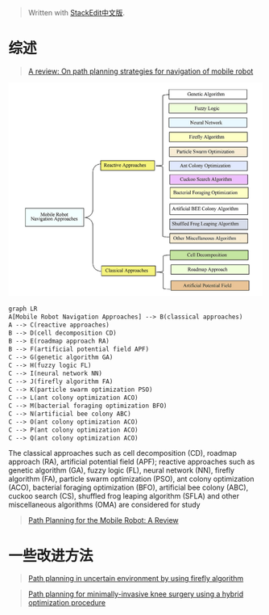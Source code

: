 


> Written with [StackEdit中文版](https://stackedit.cn/).

# 综述
 > [A review: On path planning strategies for navigation of mobile robot](https://www.sciencedirect.com/science/article/pii/S2214914718305130)

![输入图片说明](https://raw.githubusercontent.com/yn-yn/image1/master/2022/10/24/FIN5vWZGzMDxuHdM.png)

```mermaid
graph LR
A[Mobile Robot Navigation Approaches] --> B(classical approaches)
A --> C(reactive approaches)
B --> D(cell decomposition CD)
B --> E(roadmap approach RA)
B --> F(artificial potential field APF)
C --> G(genetic algorithm GA)
C --> H(fuzzy logic FL)
C --> I(neural network NN)
C --> J(firefly algorithm FA)
C --> K(particle swarm optimization PSO)
C --> L(ant colony optimization ACO)
C --> M(bacterial foraging optimization BFO)
C --> N(artificial bee colony ABC)
C --> O(ant colony optimization ACO)
C --> P(ant colony optimization ACO)
C --> Q(ant colony optimization ACO)

```

The classical approaches such as cell decomposition (CD), roadmap approach (RA), artificial potential field (APF); reactive approaches such as genetic algorithm (GA), fuzzy logic (FL), neural network (NN), firefly algorithm (FA), particle swarm optimization (PSO), ant colony optimization (ACO), bacterial foraging optimization (BFO), artificial bee colony (ABC), cuckoo search (CS), shuffled frog leaping algorithm (SFLA) and other miscellaneous algorithms (OMA) are considered for study


> [Path Planning for the Mobile Robot: A Review](https://www.mdpi.com/2073-8994/10/10/450)



# 一些改进方法
> [Path planning in uncertain environment by using firefly algorithm](https://www.sciencedirect.com/science/article/pii/S2214914718300333)

> [Path planning for minimally-invasive knee surgery using a hybrid optimization procedure](https://www.tandfonline.com/doi/abs/10.1080/10255842.2017.1423289)
<!--stackedit_data:
eyJoaXN0b3J5IjpbLTk2NTI5MzA3NiwtMTU5NDk1NTczMywxNT
A2MjQxMDI0XX0=
-->